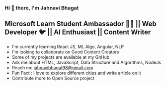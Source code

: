 ### Hi 👋 there, I'm Jahnavi Bhagat
## Microsoft Learn Student Ambassador 👨‍💻 || Web Developer 🐦 || AI Enthusiast || Content Writer 
- I'm currently learning React JS, ML Algo, Angular, NLP
- I'm looking to collaborate on Good Content Creators
- Some of my projects are available at my GitHub
- Ask me about HTML, JavaScript, Data Structure and Algorithms, NodeJs
- Reach me jahnavibhagat98@gmail.com
- Fun Fact : I love to explore different cities and write article on it
- Contribute more to Open Source project
